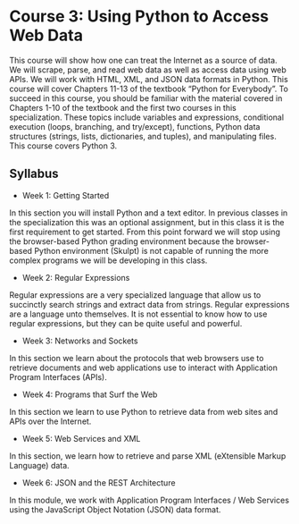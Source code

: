 # Course 3: Using Python to Access Web Data
This course will show how one can treat the Internet as a source of data.  We will scrape, parse, and read web data as well as access data using web APIs.  We will work with HTML, XML, and JSON data formats in Python.  This course will cover Chapters 11-13 of the textbook “Python for Everybody”. To succeed in this course, you should be familiar with the material covered in Chapters 1-10 of the textbook and the first two courses in this specialization.  These topics include variables and expressions, conditional execution (loops, branching, and try/except), functions, Python data structures (strings, lists, dictionaries, and tuples), and manipulating files.  This course covers Python 3.

## Syllabus
- Week 1: Getting Started

In this section you will install Python and a text editor. In previous classes in the specialization this was an optional assignment, but in this class it is the first requirement to get started. From this point forward we will stop using the browser-based Python grading environment because the browser-based Python environment (Skulpt) is not capable of running the more complex programs we will be developing in this class.

- Week 2: Regular Expressions

Regular expressions are a very specialized language that allow us to succinctly search strings and extract data from strings. Regular expressions are a language unto themselves. It is not essential to know how to use regular expressions, but they can be quite useful and powerful.

- Week 3: Networks and Sockets

In this section we learn about the protocols that web browsers use to retrieve documents and web applications use to interact with Application Program Interfaces (APIs).

- Week 4: Programs that Surf the Web

In this section we learn to use Python to retrieve data from web sites and APIs over the Internet.

- Week 5: Web Services and XML

In this section, we learn how to retrieve and parse XML (eXtensible Markup Language) data.

- Week 6: JSON and the REST Architecture

In this module, we work with Application Program Interfaces / Web Services using the JavaScript Object Notation (JSON) data format.
